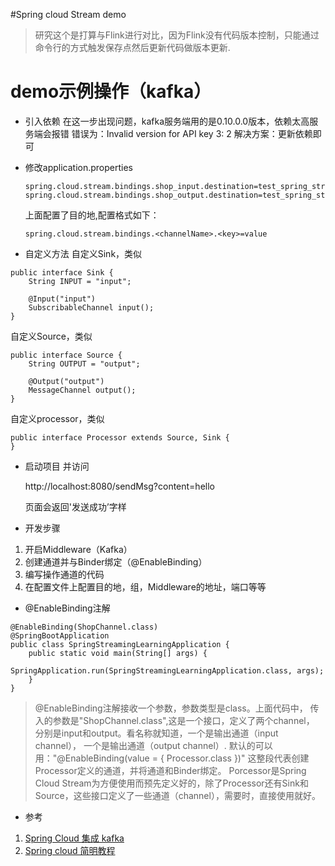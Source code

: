 #Spring cloud Stream demo
> 研究这个是打算与Flink进行对比，因为Flink没有代码版本控制，只能通过命令行的方式触发保存点然后更新代码做版本更新.


# demo示例操作（kafka）
- 引入依赖
      在这一步出现问题，kafka服务端用的是0.10.0.0版本，依赖太高服务端会报错 
      错误为：Invalid version for API key 3: 2
      解决方案：更新依赖即可
      
- 修改application.properties
    ````
    spring.cloud.stream.bindings.shop_input.destination=test_spring_stream
    spring.cloud.stream.bindings.shop_output.destination=test_spring_stream
    ````
    上面配置了目的地,配置格式如下：
    ````
    spring.cloud.stream.bindings.<channelName>.<key>=value
    ````

- 自定义方法
自定义Sink，类似
````
public interface Sink {
    String INPUT = "input";

    @Input("input")
    SubscribableChannel input();
}
````

自定义Source，类似
````
public interface Source {
    String OUTPUT = "output";

    @Output("output")
    MessageChannel output();
}
````
自定义processor，类似
````
public interface Processor extends Source, Sink {
}
````

- 启动项目 并访问
  
  http://localhost:8080/sendMsg?content=hello
  
  页面会返回'发送成功’字样

- 开发步骤

1. 开启Middleware（Kafka）
2. 创建通道并与Binder绑定（@EnableBinding）
3. 编写操作通道的代码
4. 在配置文件上配置目的地，组，Middleware的地址，端口等等

  
- @EnableBinding注解
 ````
 @EnableBinding(ShopChannel.class)
 @SpringBootApplication
 public class SpringStreamingLearningApplication {
     public static void main(String[] args) {
         SpringApplication.run(SpringStreamingLearningApplication.class, args);
     }
 }
 ````
 
 > @EnableBinding注解接收一个参数，参数类型是class。上面代码中，
 传入的参数是"ShopChannel.class",这是一个接口，定义了两个channel，
 分别是input和output。看名称就知道，一个是输出通道（input channel），
 一个是输出通道（output channel）.
 默认的可以用："@EnableBinding(value = { Processor.class })"
 这整段代表创建Processor定义的通道，并将通道和Binder绑定。
 Porcessor是Spring Cloud Stream为方便使用而预先定义好的，除了Processor还有Sink和Source，这些接口定义了一些通道（channel），需要时，直接使用就好。

- 参考
1. [Spring Cloud 集成 kafka](https://blog.csdn.net/ldy1016/article/details/72852179)
2. [Spring cloud 简明教程](https://my.oschina.net/u/2342449/blog/1589297)